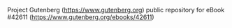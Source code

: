 Project Gutenberg (https://www.gutenberg.org) public repository for eBook #42611 (https://www.gutenberg.org/ebooks/42611)
